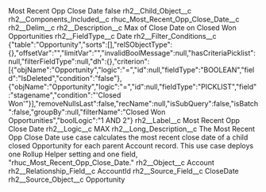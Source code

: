 <?xml version="1.0" encoding="UTF-8"?>
<CustomMetadata xmlns="http://soap.sforce.com/2006/04/metadata" xmlns:xsi="http://www.w3.org/2001/XMLSchema-instance" xmlns:xsd="http://www.w3.org/2001/XMLSchema">
    <label>Most Recent Opp Close Date</label>
    <protected>false</protected>
    <values>
        <field>rh2__Child_Object__c</field>
        <value xsi:nil="true"/>
    </values>
    <values>
        <field>rh2__Components_Included__c</field>
        <value xsi:type="xsd:string">rhuc_Most_Recent_Opp_Close_Date__c</value>
    </values>
    <values>
        <field>rh2__Delim__c</field>
        <value xsi:nil="true"/>
    </values>
    <values>
        <field>rh2__Description__c</field>
        <value xsi:type="xsd:string">Max of Close Date on Closed Won Opportunities</value>
    </values>
    <values>
        <field>rh2__FieldType__c</field>
        <value xsi:type="xsd:string">Date</value>
    </values>
    <values>
        <field>rh2__Filter_Conditions__c</field>
        <value xsi:type="xsd:string">{&quot;table&quot;:&quot;Opportunity&quot;,&quot;sorts&quot;:[],&quot;relSObjectType&quot;:{},&quot;offsetVar&quot;:&quot;&quot;,&quot;limitVar&quot;:&quot;&quot;,&quot;invalidBoolMessage&quot;:null,&quot;hasCriteriaPicklist&quot;:null,&quot;filterFieldType&quot;:null,&quot;dh&quot;:{},&quot;criterion&quot;:[{&quot;objName&quot;:&quot;Opportunity&quot;,&quot;logic&quot;:&quot;=&quot;,&quot;id&quot;:null,&quot;fieldType&quot;:&quot;BOOLEAN&quot;,&quot;field&quot;:&quot;IsDeleted&quot;,&quot;condition&quot;:&quot;false&quot;},{&quot;objName&quot;:&quot;Opportunity&quot;,&quot;logic&quot;:&quot;=&quot;,&quot;id&quot;:null,&quot;fieldType&quot;:&quot;PICKLIST&quot;,&quot;field&quot;:&quot;stagename&quot;,&quot;condition&quot;:&quot;&apos;Closed Won&apos;&quot;}],&quot;removeNullsLast&quot;:false,&quot;recName&quot;:null,&quot;isSubQuery&quot;:false,&quot;isBatch&quot;:false,&quot;groupBy&quot;:null,&quot;filterName&quot;:&quot;Closed Won Opportunities&quot;,&quot;boolLogic&quot;:&quot;1 AND 2&quot;}</value>
    </values>
    <values>
        <field>rh2__Label__c</field>
        <value xsi:type="xsd:string">Most Recent Opp Close Date</value>
    </values>
    <values>
        <field>rh2__Logic__c</field>
        <value xsi:type="xsd:string">MAX</value>
    </values>
    <values>
        <field>rh2__Long_Description__c</field>
        <value xsi:type="xsd:string">The Most Recent Opp Close Date use case calculates the most recent close date of a child closed Opportunity for each parent Account record. This use case deploys one Rollup Helper setting and one field, &quot;rhuc_Most_Recent_Opp_Close_Date.&quot;</value>
    </values>
    <values>
        <field>rh2__Object__c</field>
        <value xsi:type="xsd:string">Account</value>
    </values>
    <values>
        <field>rh2__Relationship_Field__c</field>
        <value xsi:type="xsd:string">AccountId</value>
    </values>
    <values>
        <field>rh2__Source_Field__c</field>
        <value xsi:type="xsd:string">CloseDate</value>
    </values>
    <values>
        <field>rh2__Source_Object__c</field>
        <value xsi:type="xsd:string">Opportunity</value>
    </values>
</CustomMetadata>
